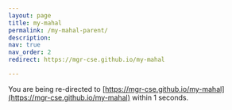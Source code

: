 ```yaml
---
layout: page
title: my-mahal
permalink: /my-mahal-parent/
description: 
nav: true
nav_order: 2
redirect: https://mgr-cse.github.io/my-mahal

---
```


You are being re-directed to [https://mgr-cse.github.io/my-mahal](https://mgr-cse.github.io/my-mahal) within 1 seconds.